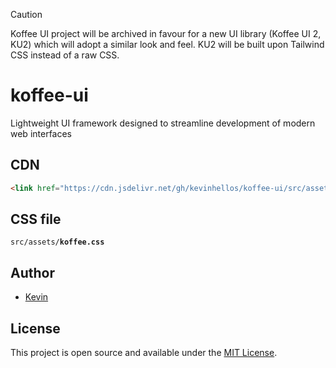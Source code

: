 > [!CAUTION]
> Koffee UI project will be archived in favour for a new UI library (Koffee UI 2, KU2) which will adopt a similar look and feel.
> KU2 will be built upon Tailwind CSS instead of a raw CSS.

# koffee-ui
Lightweight UI framework designed to streamline development of modern web interfaces

## CDN
```html
<link href="https://cdn.jsdelivr.net/gh/kevinhellos/koffee-ui/src/assets/koffee.css" rel="stylesheet"/>
```

## CSS file
<code>src/assets/<b>koffee.css</b></code>

## Author
- [Kevin](https://kevin.com.se)

## License
This project is open source and available under the [MIT License](LICENSE).
